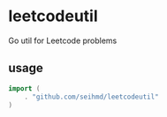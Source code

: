 # leetcodeutil
Go util for Leetcode problems

## usage

``` go
import (
	. "github.com/seihmd/leetcodeutil"
)
```
